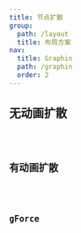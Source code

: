 ```yaml
---
title: 节点扩散
group:
  path: /layout
  title: 布局方案
nav:
  title: Graphin
  path: /graphin
  order: 2
---
```


## 无动画扩散

<code src='./demos/graphin-force.tsx'>

## 有动画扩散

<code src='./demos/graphin-force-with-animate.tsx'>

## gForce

<!-- <code src='./demos/g-force.tsx'> -->
